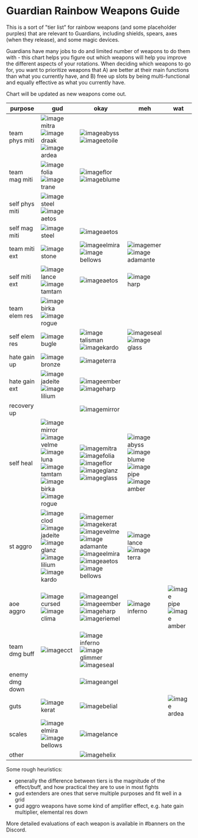 # Guardian Rainbow Weapons Guide

This is a sort of "tier list" for rainbow weapons (and some placeholder purples) that are relevant to Guardians, including shields, spears, axes (when they release), and some magic devices.

Guardians have many jobs to do and limited number of weapons to do them with - this chart helps you figure out which weapons will help you improve the different aspects of your rotations. When deciding which weapons to go for, you want to prioritize weapons that A) are better at their main functions than what you currently have, and B) free up slots by being multi-functional and equally effective as what you currently have.

Chart will be updated as new weapons come out.

| purpose | gud | okay | meh | wat |
|---------|-----|------|-----|-----|
team phys miti | ![image](https://user-images.githubusercontent.com/10483639/147437732-2a7a630c-10d5-4c72-8788-4afa94f139c5.png)mitra ![image](https://user-images.githubusercontent.com/10483639/147450028-f73d41b6-d52d-41dd-b30c-e619659547e2.png)draak ![image](https://user-images.githubusercontent.com/10483639/147450147-df0e7079-5be4-4d69-9d1b-a0d59cdeefdb.png)ardea | ![image](https://user-images.githubusercontent.com/10483639/147438699-8a832c8f-fa9f-4bca-8241-31a4df14cb60.png)abyss ![image](https://user-images.githubusercontent.com/10483639/147450013-5b5edf1b-3c8e-4901-a55a-008c4fd7329f.png)etoile
team mag miti | ![image](https://user-images.githubusercontent.com/10483639/147438501-bef3bb8f-01d0-4190-8a14-5bb2ca311555.png)folia ![image](https://user-images.githubusercontent.com/10483639/147449750-685f11ca-92ee-4bf4-8dc0-9bb8726e65f9.png)trane | ![image](https://user-images.githubusercontent.com/10483639/147449606-b8fc6a83-3873-4a6b-9c8a-835818bfcb35.png)flor ![image](https://user-images.githubusercontent.com/10483639/147449824-9718964b-2a38-418e-8734-2f7d340d7794.png)blume 
self phys miti | ![image](https://user-images.githubusercontent.com/10483639/147438348-2cd6575e-1cf7-48ac-a721-9d82f61737be.png)steel ![image](https://user-images.githubusercontent.com/10483639/147451615-48e9fd47-16aa-43a4-a1eb-91baa1ca48ca.png)aetos
self mag miti | ![image](https://user-images.githubusercontent.com/10483639/147438348-2cd6575e-1cf7-48ac-a721-9d82f61737be.png)steel | ![image](https://user-images.githubusercontent.com/10483639/147451615-48e9fd47-16aa-43a4-a1eb-91baa1ca48ca.png)aetos
team miti ext | ![image](https://user-images.githubusercontent.com/10483639/147438328-88dfc8bd-23c6-4f67-adc1-dfb5655e6bdc.png)stone | ![image](https://user-images.githubusercontent.com/10483639/147451307-7eb1ca2c-66d6-4e12-b3e8-0669ada966cd.png)elmira ![image](https://user-images.githubusercontent.com/10483639/147451677-9297d0ce-19c1-4aea-bbd9-5949f12b99b2.png)bellows | ![image](https://user-images.githubusercontent.com/10483639/147438628-e5c253c1-bbd1-4b16-93c7-5c596d293390.png)mer ![image](https://user-images.githubusercontent.com/10483639/147450530-3e6a1e5c-5c2f-4996-ad35-f1640fe38366.png)adamante |
self miti ext | ![image](https://user-images.githubusercontent.com/10483639/147451236-3d0f8287-0a45-4968-bab6-9fe490220224.png)lance ![image](https://user-images.githubusercontent.com/10483639/147450059-a01dab20-fa06-42dc-a47b-da12d1a65079.png)tamtam | ![image](https://user-images.githubusercontent.com/10483639/147451615-48e9fd47-16aa-43a4-a1eb-91baa1ca48ca.png)aetos | ![image](https://user-images.githubusercontent.com/10483639/147451011-58af65fa-81bd-4620-8641-3a43fbba5bcd.png)harp
team elem res | ![image](https://user-images.githubusercontent.com/10483639/147450261-3b7cccc5-0eee-4725-842e-795dce108965.png)birka ![image](https://user-images.githubusercontent.com/10483639/147450652-3b44f198-c301-4e97-a83d-6361f118f100.png)rogue | 
self elem res | ![image](https://user-images.githubusercontent.com/10483639/147449738-a246f810-3df3-4e95-93fe-4978a7912cd8.png)bugle | ![image](https://user-images.githubusercontent.com/10483639/147449980-5e99f1b4-5936-47f5-b4d2-63ce74ec8ced.png)talisman ![image](https://user-images.githubusercontent.com/10483639/147451127-7cb179d9-5a02-4b47-975e-aa1705a72c8d.png)kardo | ![image](https://user-images.githubusercontent.com/10483639/147450426-9ac123aa-09ff-449f-94db-6194f5afd288.png)seal ![image](https://user-images.githubusercontent.com/10483639/147450612-bda8d150-88d3-4941-8417-09e84bda5815.png)glass
hate gain up | ![image](https://user-images.githubusercontent.com/10483639/147438185-be0e4313-02a2-43d9-9157-2d1d498f7e90.png)bronze | ![image](https://user-images.githubusercontent.com/10483639/147438546-086ab42b-f016-4ee4-905d-4c04e571e66d.png)terra
hate gain ext | ![image](https://user-images.githubusercontent.com/10483639/147450101-ffcc85ef-77ca-4d9e-82ed-646e070290af.png)jadeite ![image](https://user-images.githubusercontent.com/10483639/147451186-f16e3649-fd70-495f-9fd2-70ba1dcda132.png)lilium | ![image](https://user-images.githubusercontent.com/10483639/147449539-5bb89616-e531-4027-9f17-3915b8b24e85.png)ember ![image](https://user-images.githubusercontent.com/10483639/147451011-58af65fa-81bd-4620-8641-3a43fbba5bcd.png)harp
recovery up | | ![image](https://user-images.githubusercontent.com/10483639/147438804-355ac8f5-c9e2-4613-b009-50ebe526b14b.png)mirror 
self heal | ![image](https://user-images.githubusercontent.com/10483639/147438804-355ac8f5-c9e2-4613-b009-50ebe526b14b.png)mirror ![image](https://user-images.githubusercontent.com/10483639/147449906-a0ee11e8-0b98-4c64-bd46-8f4272759edf.png)velme ![image](https://user-images.githubusercontent.com/10483639/147450131-d534de18-6fa8-4057-9599-726e49c58e3d.png)luna ![image](https://user-images.githubusercontent.com/10483639/147450059-a01dab20-fa06-42dc-a47b-da12d1a65079.png)tamtam ![image](https://user-images.githubusercontent.com/10483639/147450261-3b7cccc5-0eee-4725-842e-795dce108965.png)birka ![image](https://user-images.githubusercontent.com/10483639/147450652-3b44f198-c301-4e97-a83d-6361f118f100.png)rogue | ![image](https://user-images.githubusercontent.com/10483639/147437732-2a7a630c-10d5-4c72-8788-4afa94f139c5.png)mitra ![image](https://user-images.githubusercontent.com/10483639/147438507-60eeb914-f596-4f1d-ad27-c079a6ae632e.png)folia ![image](https://user-images.githubusercontent.com/10483639/147449606-b8fc6a83-3873-4a6b-9c8a-835818bfcb35.png)flor ![image](https://user-images.githubusercontent.com/10483639/147450448-370be42a-53f0-4498-848d-ca86cebd7c0e.png)glanz ![image](https://user-images.githubusercontent.com/10483639/147450612-bda8d150-88d3-4941-8417-09e84bda5815.png)glass | ![image](https://user-images.githubusercontent.com/10483639/147438699-8a832c8f-fa9f-4bca-8241-31a4df14cb60.png)abyss ![image](https://user-images.githubusercontent.com/10483639/147449824-9718964b-2a38-418e-8734-2f7d340d7794.png)blume ![image](https://user-images.githubusercontent.com/10483639/147451456-40f2f9cb-0f8b-4d8d-a158-6cf5d4543223.png)pipe ![image](https://user-images.githubusercontent.com/10483639/147451744-1bba2512-bccc-414c-b8ae-69d1a87cefb2.png)amber
st aggro | ![image](https://user-images.githubusercontent.com/10483639/147438451-0404498b-5b4b-428a-ad14-53003d0d733e.png)clod ![image](https://user-images.githubusercontent.com/10483639/147450101-ffcc85ef-77ca-4d9e-82ed-646e070290af.png)jadeite ![image](https://user-images.githubusercontent.com/10483639/147450448-370be42a-53f0-4498-848d-ca86cebd7c0e.png)glanz ![image](https://user-images.githubusercontent.com/10483639/147451186-f16e3649-fd70-495f-9fd2-70ba1dcda132.png)lilium ![image](https://user-images.githubusercontent.com/10483639/147451127-7cb179d9-5a02-4b47-975e-aa1705a72c8d.png)kardo | ![image](https://user-images.githubusercontent.com/10483639/147438628-e5c253c1-bbd1-4b16-93c7-5c596d293390.png)mer ![image](https://user-images.githubusercontent.com/10483639/147449653-d2674e58-6efc-4afa-8597-c4e792b6fadc.png)kerat ![image](https://user-images.githubusercontent.com/10483639/147449906-a0ee11e8-0b98-4c64-bd46-8f4272759edf.png)velme ![image](https://user-images.githubusercontent.com/10483639/147450530-3e6a1e5c-5c2f-4996-ad35-f1640fe38366.png)adamante ![image](https://user-images.githubusercontent.com/10483639/147451307-7eb1ca2c-66d6-4e12-b3e8-0669ada966cd.png)elmira ![image](https://user-images.githubusercontent.com/10483639/147451615-48e9fd47-16aa-43a4-a1eb-91baa1ca48ca.png)aetos ![image](https://user-images.githubusercontent.com/10483639/147451677-9297d0ce-19c1-4aea-bbd9-5949f12b99b2.png)bellows | ![image](https://user-images.githubusercontent.com/10483639/147451236-3d0f8287-0a45-4968-bab6-9fe490220224.png)lance ![image](https://user-images.githubusercontent.com/10483639/147438546-086ab42b-f016-4ee4-905d-4c04e571e66d.png)terra 
aoe aggro | ![image](https://user-images.githubusercontent.com/10483639/147438665-5572eda2-b9c3-4bbd-8510-0246f5543bd3.png)cursed ![image](https://user-images.githubusercontent.com/10483639/147450572-dadccd35-7b19-4671-9b0c-dde302e5a444.png)clima | ![image](https://user-images.githubusercontent.com/10483639/147438764-40a72952-d671-470c-983c-9bdf4fc8287f.png)angel ![image](https://user-images.githubusercontent.com/10483639/147449539-5bb89616-e531-4027-9f17-3915b8b24e85.png)ember ![image](https://user-images.githubusercontent.com/10483639/147451011-58af65fa-81bd-4620-8641-3a43fbba5bcd.png)harp ![image](https://user-images.githubusercontent.com/10483639/147453137-3f2a176f-eb8d-47d9-85a8-4498ea77424b.png)riemel | ![image](https://user-images.githubusercontent.com/10483639/147438466-b12f7927-746e-4864-a6e0-186400a7a981.png)inferno | ![image](https://user-images.githubusercontent.com/10483639/147451456-40f2f9cb-0f8b-4d8d-a158-6cf5d4543223.png)pipe ![image](https://user-images.githubusercontent.com/10483639/147451744-1bba2512-bccc-414c-b8ae-69d1a87cefb2.png)amber
team dmg buff | ![image](https://user-images.githubusercontent.com/10483639/147438684-2e555a9c-f61e-4581-8f6b-d0305f682213.png)cct | ![image](https://user-images.githubusercontent.com/10483639/147438466-b12f7927-746e-4864-a6e0-186400a7a981.png)inferno ![image](https://user-images.githubusercontent.com/10483639/147438616-32dbd77e-f3b8-444b-9639-ce64e72e1a84.png)glimmer ![image](https://user-images.githubusercontent.com/10483639/147450426-9ac123aa-09ff-449f-94db-6194f5afd288.png)seal
enemy dmg down | | ![image](https://user-images.githubusercontent.com/10483639/147438764-40a72952-d671-470c-983c-9bdf4fc8287f.png)angel
guts | ![image](https://user-images.githubusercontent.com/10483639/147449653-d2674e58-6efc-4afa-8597-c4e792b6fadc.png)kerat | ![image](https://user-images.githubusercontent.com/10483639/147449787-6b0d72c8-e8cc-4da8-a6d9-3966266e68ee.png)belial | | ![image](https://user-images.githubusercontent.com/10483639/147450147-df0e7079-5be4-4d69-9d1b-a0d59cdeefdb.png)ardea
scales | ![image](https://user-images.githubusercontent.com/10483639/147451307-7eb1ca2c-66d6-4e12-b3e8-0669ada966cd.png)elmira ![image](https://user-images.githubusercontent.com/10483639/147451677-9297d0ce-19c1-4aea-bbd9-5949f12b99b2.png)bellows | ![image](https://user-images.githubusercontent.com/10483639/147451236-3d0f8287-0a45-4968-bab6-9fe490220224.png)lance
other | | ![image](https://user-images.githubusercontent.com/10483639/147438527-cdaf9bea-0990-4dab-bfc6-1b2729010c5a.png)helix

Some rough heuristics:

- generally the difference between tiers is the magnitude of the effect/buff, and how practical they are to use in most fights
- gud extenders are ones that serve multiple purposes and fit well in a grid
- gud aggro weapons have some kind of amplifier effect, e.g. hate gain multiplier, elemental res down

More detailed evaluations of each weapon is available in #banners on the Discord.
